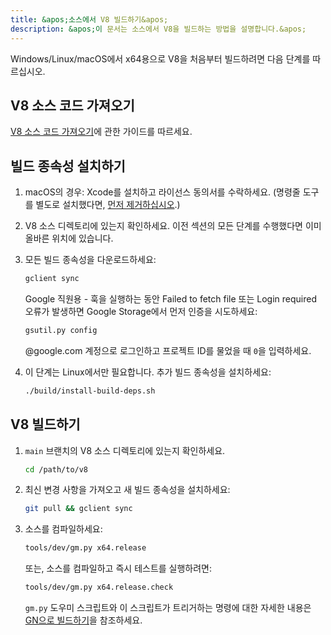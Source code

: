 ```yaml
---
title: &apos;소스에서 V8 빌드하기&apos;
description: &apos;이 문서는 소스에서 V8을 빌드하는 방법을 설명합니다.&apos;
---
```

Windows/Linux/macOS에서 x64용으로 V8을 처음부터 빌드하려면 다음 단계를 따르십시오.

## V8 소스 코드 가져오기

[V8 소스 코드 가져오기](/docs/source-code)에 관한 가이드를 따르세요.

## 빌드 종속성 설치하기

1. macOS의 경우: Xcode를 설치하고 라이선스 동의서를 수락하세요. (명령줄 도구를 별도로 설치했다면, [먼저 제거하십시오](https://bugs.chromium.org/p/chromium/issues/detail?id=729990#c1).)

1. V8 소스 디렉토리에 있는지 확인하세요. 이전 섹션의 모든 단계를 수행했다면 이미 올바른 위치에 있습니다.

1. 모든 빌드 종속성을 다운로드하세요:

   ```bash
   gclient sync
   ```

   Google 직원용 - 훅을 실행하는 동안 Failed to fetch file 또는 Login required 오류가 발생하면 Google Storage에서 먼저 인증을 시도하세요:

   ```bash
   gsutil.py config
   ```

   @google.com 계정으로 로그인하고 프로젝트 ID를 물었을 때 `0`을 입력하세요.

1. 이 단계는 Linux에서만 필요합니다. 추가 빌드 종속성을 설치하세요:

    ```bash
    ./build/install-build-deps.sh
    ```

## V8 빌드하기

1. `main` 브랜치의 V8 소스 디렉토리에 있는지 확인하세요.

    ```bash
    cd /path/to/v8
    ```

1. 최신 변경 사항을 가져오고 새 빌드 종속성을 설치하세요:

    ```bash
    git pull && gclient sync
    ```

1. 소스를 컴파일하세요:

    ```bash
    tools/dev/gm.py x64.release
    ```

    또는, 소스를 컴파일하고 즉시 테스트를 실행하려면:

    ```bash
    tools/dev/gm.py x64.release.check
    ```

    `gm.py` 도우미 스크립트와 이 스크립트가 트리거하는 명령에 대한 자세한 내용은 [GN으로 빌드하기](/docs/build-gn)을 참조하세요.
